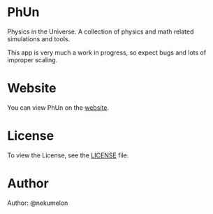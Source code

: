 # PhUn

Physics in the Universe.
A collection of physics and math related simulations and tools.

This app is very much a work in progress, so expect bugs and lots of improper scaling.

# Website

You can view PhUn on the [website](https://nekumelon.github.io/PhUn/).

# License

To view the License, see the [LICENSE](LICENSE) file.

# Author

Author: @nekumelon
